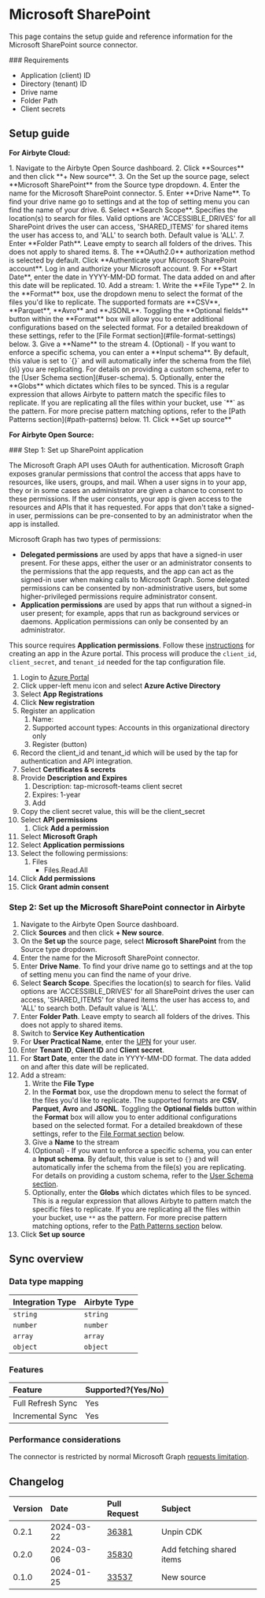 # Microsoft SharePoint

<HideInUI>

This page contains the setup guide and reference information for the Microsoft SharePoint source
connector.

</HideInUI>
### Requirements

- Application \(client\) ID
- Directory \(tenant\) ID
- Drive name
- Folder Path
- Client secrets

## Setup guide

<!-- env:cloud -->
<HideInUI>

**For Airbyte Cloud:**

</HideInUI>
1. Navigate to the Airbyte Open Source dashboard.
2. Click **Sources** and then click **+ New source**.
3. On the Set up the source page, select **Microsoft SharePoint** from the Source type dropdown.
4. Enter the name for the Microsoft SharePoint connector.
5. Enter **Drive Name**. To find your drive name go to settings and at the top of setting menu you can find the name of your drive.
6. Select **Search Scope**. Specifies the location(s) to search for files. Valid options are 'ACCESSIBLE_DRIVES' for all SharePoint drives the user can access, 'SHARED_ITEMS' for shared items the user has access to, and 'ALL' to search both. Default value is 'ALL'.
7. Enter **Folder Path**. Leave empty to search all folders of the drives. This does not apply to shared items.
8. The **OAuth2.0** authorization method is selected by default. Click **Authenticate your Microsoft SharePoint account**. Log in and authorize your Microsoft account.
9. For **Start Date**, enter the date in YYYY-MM-DD format. The data added on and after this date will be replicated.
10. Add a stream:
   1. Write the **File Type**
   2. In the **Format** box, use the dropdown menu to select the format of the files you'd like to replicate. The supported formats are **CSV**, **Parquet**, **Avro** and **JSONL**. Toggling the **Optional fields** button within the **Format** box will allow you to enter additional configurations based on the selected format.  For a detailed breakdown of these settings, refer to the [File Format section](#file-format-settings) below.
   3. Give a **Name** to the stream
   4. (Optional) - If you want to enforce a specific schema, you can enter a **Input schema**. By default, this value is set to `{}` and will automatically infer the schema from the file\(s\) you are replicating. For details on providing a custom schema, refer to the [User Schema section](#user-schema).
   5. Optionally, enter the **Globs** which dictates which files to be synced. This is a regular expression that allows Airbyte to pattern match the specific files to replicate. If you are replicating all the files within your bucket, use `**` as the pattern. For more precise pattern matching options, refer to the [Path Patterns section](#path-patterns) below.
11. Click **Set up source**
<!-- /env:cloud -->

<!-- env:oss -->
<HideInUI>

**For Airbyte Open Source:**

</HideInUI>
### Step 1: Set up SharePoint application

The Microsoft Graph API uses OAuth for authentication. Microsoft Graph exposes granular permissions
that control the access that apps have to resources, like users, groups, and mail. When a user signs
in to your app, they or in some cases an administrator are given a chance to consent to these
permissions. If the user consents, your app is given access to the resources and APIs that it has
requested. For apps that don't take a signed-in user, permissions can be pre-consented to by an
administrator when the app is installed.

Microsoft Graph has two types of permissions:

- **Delegated permissions** are used by apps that have a signed-in user present. For these apps,
  either the user or an administrator consents to the permissions that the app requests, and the app
  can act as the signed-in user when making calls to Microsoft Graph. Some delegated permissions can
  be consented by non-administrative users, but some higher-privileged permissions require
  administrator consent.
- **Application permissions** are used by apps that run without a signed-in user present; for
  example, apps that run as background services or daemons. Application permissions can only be
  consented by an administrator.

This source requires **Application permissions**. Follow these
[instructions](https://docs.microsoft.com/en-us/graph/auth-v2-service?context=graph%2Fapi%2F1.0&view=graph-rest-1.0)
for creating an app in the Azure portal. This process will produce the `client_id`, `client_secret`,
and `tenant_id` needed for the tap configuration file.

1. Login to [Azure Portal](https://portal.azure.com/#home)
2. Click upper-left menu icon and select **Azure Active Directory**
3. Select **App Registrations**
4. Click **New registration**
5. Register an application
   1. Name:
   2. Supported account types: Accounts in this organizational directory only
   3. Register \(button\)
6. Record the client_id and tenant_id which will be used by the tap for authentication and API
   integration.
7. Select **Certificates & secrets**
8. Provide **Description and Expires**
   1. Description: tap-microsoft-teams client secret
   2. Expires: 1-year
   3. Add
9. Copy the client secret value, this will be the client_secret
10. Select **API permissions**
    1. Click **Add a permission**
11. Select **Microsoft Graph**
12. Select **Application permissions**
13. Select the following permissions:
    1. Files
       - Files.Read.All
14. Click **Add permissions**
15. Click **Grant admin consent**

### Step 2: Set up the Microsoft SharePoint connector in Airbyte

1. Navigate to the Airbyte Open Source dashboard.
2. Click **Sources** and then click **+ New source**.
3. On the **Set up** the source page, select **Microsoft SharePoint** from the Source type dropdown.
4. Enter the name for the Microsoft SharePoint connector.
5. Enter **Drive Name**. To find your drive name go to settings and at the top of setting menu you
   can find the name of your drive.
6. Select **Search Scope**. Specifies the location(s) to search for files. Valid options are
   'ACCESSIBLE_DRIVES' for all SharePoint drives the user can access, 'SHARED_ITEMS' for shared
   items the user has access to, and 'ALL' to search both. Default value is 'ALL'.
7. Enter **Folder Path**. Leave empty to search all folders of the drives. This does not apply to
   shared items.
8. Switch to **Service Key Authentication**
9. For **User Practical Name**, enter the
   [UPN](https://learn.microsoft.com/en-us/sharepoint/list-onedrive-urls) for your user.
10. Enter **Tenant ID**, **Client ID** and **Client secret**.
11. For **Start Date**, enter the date in YYYY-MM-DD format. The data added on and after this date
    will be replicated.
12. Add a stream:
    1. Write the **File Type**
    2. In the **Format** box, use the dropdown menu to select the format of the files you'd like to
       replicate. The supported formats are **CSV**, **Parquet**, **Avro** and **JSONL**. Toggling
       the **Optional fields** button within the **Format** box will allow you to enter additional
       configurations based on the selected format. For a detailed breakdown of these settings,
       refer to the [File Format section](#file-format-settings) below.
    3. Give a **Name** to the stream
    4. (Optional) - If you want to enforce a specific schema, you can enter a **Input schema**. By
       default, this value is set to `{}` and will automatically infer the schema from the file\(s\)
       you are replicating. For details on providing a custom schema, refer to the
       [User Schema section](#user-schema).
    5. Optionally, enter the **Globs** which dictates which files to be synced. This is a regular
       expression that allows Airbyte to pattern match the specific files to replicate. If you are
       replicating all the files within your bucket, use `**` as the pattern. For more precise
       pattern matching options, refer to the [Path Patterns section](#path-patterns) below.
13. Click **Set up source**

<!-- /env:oss -->

<HideInUI>

## Sync overview

### Data type mapping

| Integration Type | Airbyte Type |
| :--------------- | :----------- |
| `string`         | `string`     |
| `number`         | `number`     |
| `array`          | `array`      |
| `object`         | `object`     |

### Features

| Feature           | Supported?\(Yes/No\) |
| :---------------- | :------------------- |
| Full Refresh Sync | Yes                  |
| Incremental Sync  | Yes                  |

### Performance considerations

The connector is restricted by normal Microsoft Graph
[requests limitation](https://docs.microsoft.com/en-us/graph/throttling).

## Changelog

| Version | Date       | Pull Request                                             | Subject                   |
| :------ | :--------- | :------------------------------------------------------- | :------------------------ |
| 0.2.1   | 2024-03-22 | [36381](https://github.com/airbytehq/airbyte/pull/36381) | Unpin CDK                 |
| 0.2.0   | 2024-03-06 | [35830](https://github.com/airbytehq/airbyte/pull/35830) | Add fetching shared items |
| 0.1.0   | 2024-01-25 | [33537](https://github.com/airbytehq/airbyte/pull/33537) | New source                |

</HideInUI>
